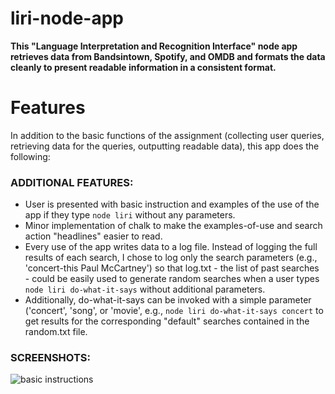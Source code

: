 # liri-node-app

**This "Language Interpretation and Recognition Interface" node app retrieves data from Bandsintown, Spotify, and OMDB and formats the data cleanly to present readable information in a consistent format.**

# Features
In addition to the basic functions of the assignment (collecting user queries, retrieving data for the queries, outputting readable data), this app does the following:

### ADDITIONAL FEATURES:
* User is presented with basic instruction and examples of the use of the app if they type `node liri` without any parameters.
* Minor implementation of chalk to make the examples-of-use and search action "headlines" easier to read.
* Every use of the app writes data to a log file. Instead of logging the full results of each search, I chose to log only the search parameters (e.g., 'concert-this Paul McCartney') so that log.txt - the list of past searches - could be easily used to generate random searches when a user types `node liri do-what-it-says` without additional parameters.
* Additionally, do-what-it-says can be invoked with a simple parameter ('concert', 'song', or 'movie', e.g., `node liri do-what-it-says concert` to get results for the corresponding "default" searches contained in the random.txt file.

### SCREENSHOTS:
![basic instructions](https://desmondmullen.com/liri-node-app/screenshots/1.node_liri_without_arguments)